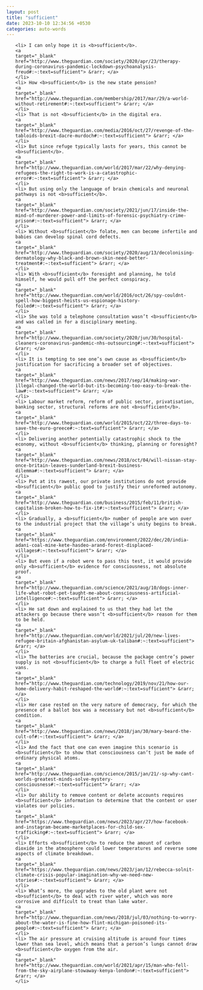 ```yaml
---
layout: post
title: "sufficient"
date: 2023-10-10 12:34:56 +0530
categories: auto-words
---
```

<ol>

    <li> I can only hope it is <b>sufficient</b>.
    <a 
    target="_blank" 
    href="http://www.theguardian.com/society/2020/apr/23/therapy-during-coronavirus-pandemic-lockdown-psychoanalysis-freud#:~:text=sufficient"> &rarr; </a>
    </li>
    <li> How <b>sufficient</b> is the new state pension?
    <a 
    target="_blank" 
    href="http://www.theguardian.com/membership/2017/mar/29/a-world-without-retirement#:~:text=sufficient"> &rarr; </a>
    </li>
    <li> That is not <b>sufficient</b> in the digital era.
    <a 
    target="_blank" 
    href="http://www.theguardian.com/media/2016/oct/27/revenge-of-the-tabloids-brexit-dacre-murdoch#:~:text=sufficient"> &rarr; </a>
    </li>
    <li> But since refuge typically lasts for years, this cannot be <b>sufficient</b>.
    <a 
    target="_blank" 
    href="http://www.theguardian.com/world/2017/mar/22/why-denying-refugees-the-right-to-work-is-a-catastrophic-error#:~:text=sufficient"> &rarr; </a>
    </li>
    <li> But using only the language of brain chemicals and neuronal pathways is not <b>sufficient</b>.
    <a 
    target="_blank" 
    href="http://www.theguardian.com/society/2021/jun/17/inside-the-mind-of-murderer-power-and-limits-of-forensic-psychiatry-crime-prison#:~:text=sufficient"> &rarr; </a>
    </li>
    <li> Without <b>sufficient</b> folate, men can become infertile and babies can develop spinal cord defects.
    <a 
    target="_blank" 
    href="http://www.theguardian.com/society/2020/aug/13/decolonising-dermatology-why-black-and-brown-skin-need-better-treatment#:~:text=sufficient"> &rarr; </a>
    </li>
    <li> With <b>sufficient</b> foresight and planning, he told himself, he would pull off the perfect conspiracy.
    <a 
    target="_blank" 
    href="http://www.theguardian.com/world/2016/oct/26/spy-couldnt-spell-how-biggest-heists-us-espionage-history-foiled#:~:text=sufficient"> &rarr; </a>
    </li>
    <li> She was told a telephone consultation wasn’t <b>sufficient</b> and was called in for a disciplinary meeting.
    <a 
    target="_blank" 
    href="http://www.theguardian.com/society/2020/jun/30/hospital-cleaners-coronavirus-pandemic-nhs-outsourcing#:~:text=sufficient"> &rarr; </a>
    </li>
    <li> It is tempting to see one’s own cause as <b>sufficient</b> justification for sacrificing a broader set of objectives.
    <a 
    target="_blank" 
    href="http://www.theguardian.com/news/2017/sep/14/making-war-illegal-changed-the-world-but-its-becoming-too-easy-to-break-the-law#:~:text=sufficient"> &rarr; </a>
    </li>
    <li> Labour market reform, reform of public sector, privatisation, banking sector, structural reforms are not <b>sufficient</b>.
    <a 
    target="_blank" 
    href="http://www.theguardian.com/world/2015/oct/22/three-days-to-save-the-euro-greece#:~:text=sufficient"> &rarr; </a>
    </li>
    <li> Delivering another potentially catastrophic shock to the economy, without <b>sufficient</b> thinking, planning or foresight?
    <a 
    target="_blank" 
    href="http://www.theguardian.com/news/2018/oct/04/will-nissan-stay-once-britain-leaves-sunderland-brexit-business-dilemma#:~:text=sufficient"> &rarr; </a>
    </li>
    <li> Put at its rawest, our private institutions do not provide <b>sufficient</b> public good to justify their unreformed autonomy.
    <a 
    target="_blank" 
    href="http://www.theguardian.com/business/2015/feb/11/british-capitalism-broken-how-to-fix-it#:~:text=sufficient"> &rarr; </a>
    </li>
    <li> Gradually, a <b>sufficient</b> number of people are won over to the industrial project that the village’s unity begins to break.
    <a 
    target="_blank" 
    href="https://www.theguardian.com/environment/2022/dec/20/india-adani-coal-mine-kete-hasdeo-arand-forest-displaced-villages#:~:text=sufficient"> &rarr; </a>
    </li>
    <li> But even if a robot were to pass this test, it would provide only <b>sufficient</b> evidence for consciousness, not absolute proof.
    <a 
    target="_blank" 
    href="http://www.theguardian.com/science/2021/aug/10/dogs-inner-life-what-robot-pet-taught-me-about-consciousness-artificial-intelligence#:~:text=sufficient"> &rarr; </a>
    </li>
    <li> He sat down and explained to us that they had let the attackers go because there wasn’t <b>sufficient</b> reason for them to be held.
    <a 
    target="_blank" 
    href="http://www.theguardian.com/world/2021/jul/20/new-lives-refugee-britain-afghanistan-asylum-uk-taliban#:~:text=sufficient"> &rarr; </a>
    </li>
    <li> The batteries are crucial, because the package centre’s power supply is not <b>sufficient</b> to charge a full fleet of electric vans.
    <a 
    target="_blank" 
    href="http://www.theguardian.com/technology/2019/nov/21/how-our-home-delivery-habit-reshaped-the-world#:~:text=sufficient"> &rarr; </a>
    </li>
    <li> Her case rested on the very nature of democracy, for which the presence of a ballot box was a necessary but not <b>sufficient</b> condition.
    <a 
    target="_blank" 
    href="http://www.theguardian.com/news/2018/jan/30/mary-beard-the-cult-of#:~:text=sufficient"> &rarr; </a>
    </li>
    <li> And the fact that one can even imagine this scenario is <b>sufficient</b> to show that consciousness can’t just be made of ordinary physical atoms.
    <a 
    target="_blank" 
    href="http://www.theguardian.com/science/2015/jan/21/-sp-why-cant-worlds-greatest-minds-solve-mystery-consciousness#:~:text=sufficient"> &rarr; </a>
    </li>
    <li> Our ability to remove content or delete accounts requires <b>sufficient</b> information to determine that the content or user violates our policies.
    <a 
    target="_blank" 
    href="https://www.theguardian.com/news/2023/apr/27/how-facebook-and-instagram-became-marketplaces-for-child-sex-trafficking#:~:text=sufficient"> &rarr; </a>
    </li>
    <li> Efforts <b>sufficient</b> to reduce the amount of carbon dioxide in the atmosphere could lower temperatures and reverse some aspects of climate breakdown.
    <a 
    target="_blank" 
    href="https://www.theguardian.com/news/2023/jan/12/rebecca-solnit-climate-crisis-popular-imagination-why-we-need-new-stories#:~:text=sufficient"> &rarr; </a>
    </li>
    <li> What’s more, the upgrades to the old plant were not <b>sufficient</b> to deal with river water, which was more corrosive and difficult to treat than lake water.
    <a 
    target="_blank" 
    href="http://www.theguardian.com/news/2018/jul/03/nothing-to-worry-about-the-water-is-fine-how-flint-michigan-poisoned-its-people#:~:text=sufficient"> &rarr; </a>
    </li>
    <li> The air pressure at cruising altitude is around four times lower than sea level, which means that a person’s lungs cannot draw <b>sufficient</b> oxygen from the air.
    <a 
    target="_blank" 
    href="http://www.theguardian.com/world/2021/apr/15/man-who-fell-from-the-sky-airplane-stowaway-kenya-london#:~:text=sufficient"> &rarr; </a>
    </li>